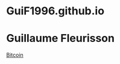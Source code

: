 # GuiF1996.github.io
<!DOCTYPE html>
<html>
<head>
  <title>Bitcoin</title>
  <meta charset="utf-8">
  <meta name="viewport" content="width=device-width, initial-scale=1">
  <link rel="stylesheet" href="https://maxcdn.bootstrapcdn.com/bootstrap/3.3.7/css/bootstrap.min.css">
  <script src="https://ajax.googleapis.com/ajax/libs/jquery/3.1.1/jquery.min.js"></script>
  <script src="https://maxcdn.bootstrapcdn.com/bootstrap/3.3.7/js/bootstrap.min.js"></script>
  
  
</head>
<body>
<h1>Guillaume Fleurisson</h1>
<a href="https://GuiF1996.github.io/bitcoin">Bitcoin</a>
</body>
</html>
